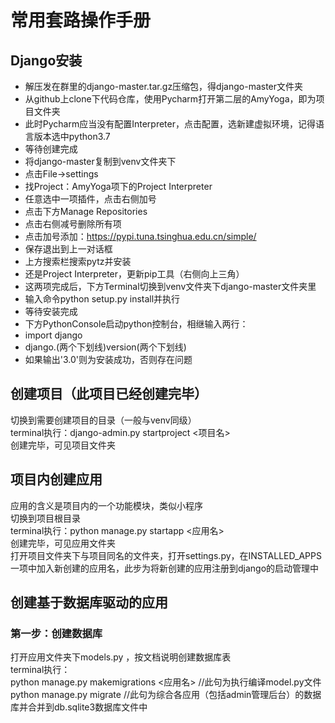 # 常用套路操作手册
## Django安装
* 解压发在群里的django-master.tar.gz压缩包，得django-master文件夹
* 从github上clone下代码仓库，使用Pycharm打开第二层的AmyYoga，即为项目文件夹
* 此时Pycharm应当没有配置Interpreter，点击配置，选新建虚拟环境，记得语言版本选中python3.7
* 等待创建完成
* 将django-master复制到venv文件夹下
* 点击File->settings
* 找Project：AmyYoga项下的Project Interpreter
* 任意选中一项插件，点击右侧加号
* 点击下方Manage Repositories
* 点击右侧减号删除所有项
* 点击加号添加：https://pypi.tuna.tsinghua.edu.cn/simple/
* 保存退出到上一对话框
* 上方搜索栏搜索pytz并安装
* 还是Project Interpreter，更新pip工具（右侧向上三角）
* 这两项完成后，下方Terminal切换到venv文件夹下django-master文件夹里
* 输入命令python setup.py install并执行
* 等待安装完成
* 下方PythonConsole启动python控制台，相继输入两行：
* import django
* django.(两个下划线)version(两个下划线)
* 如果输出'3.0'则为安装成功，否则存在问题

## 创建项目（此项目已经创建完毕）
切换到需要创建项目的目录（一般与venv同级）  
terminal执行：django-admin.py startproject <项目名>  
创建完毕，可见项目文件夹
## 项目内创建应用
应用的含义是项目内的一个功能模块，类似小程序  
切换到项目根目录  
terminal执行：python manage.py startapp <应用名>  
创建完毕，可见应用文件夹  
打开项目文件夹下与项目同名的文件夹，打开settings.py，在INSTALLED_APPS一项中加入新创建的应用名，此步为将新创建的应用注册到django的启动管理中
## 创建基于数据库驱动的应用
### 第一步：创建数据库
打开应用文件夹下models.py ，按文档说明创建数据库表  
terminal执行：  
python manage.py makemigrations <应用名>       //此句为执行编译model.py文件  
python manage.py migrate                      //此句为综合各应用（包括admin管理后台）的数据库并合并到db.sqlite3数据库文件中  

